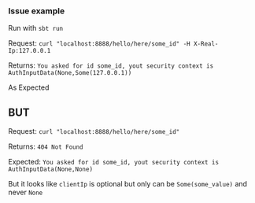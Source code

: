 ### Issue example

Run with `sbt run`

Request: `curl "localhost:8888/hello/here/some_id" -H X-Real-Ip:127.0.0.1`

Returns: `You asked for id some_id, yout security context is AuthInputData(None,Some(127.0.0.1))`

As Expected

## BUT

Request: `curl "localhost:8888/hello/here/some_id"`

Returns: `404 Not Found`

Expected: `You asked for id some_id, yout security context is AuthInputData(None,None)`

But it looks like `clientIp` is optional but only can be `Some(some_value)` and never `None`

